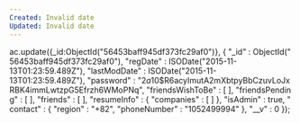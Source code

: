 ```yaml
---
Created: Invalid date
Updated: Invalid date
---
```

ac.update({_id:ObjectId("56453baff945df373fc29af0")}, { "_id" : ObjectId("56453baff945df373fc29af0"), "regDate" : ISODate("2015-11-13T01:23:59.489Z"), "lastModDate" : ISODate("2015-11-13T01:23:59.489Z"), "password" : "$2a$10$R6acyImutA2mXbtpyBbCzuvLoJxRBK4immLwtzpG5Efrzh6WMoPNq", "friendsWishToBe" : [ ], "friendsPending" : [ ], "friends" : [ ], "resumeInfo" : { "companies" : [ ] }, "isAdmin" : true, "contact" : { "region" : "+82", "phoneNumber" : "1052499994" }, "__v" : 0 });